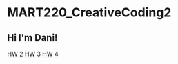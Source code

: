 # MART220_CreativeCoding2
## Hi I'm Dani!
[HW 2](https://dani-briggs.github.io/MART220_CreativeCoding2/HW-2/)
[HW 3](https://dani-briggs.github.io/MART220_CreativeCoding2/HW-3/)
[HW 4](https://dani-briggs.github.io/MART220_CreativeCoding2/HW-4/)
